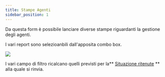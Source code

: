 ```yaml
---
title: Stampe Agenti
sidebar_position: 1
---
```


Da questa form è possibile lanciare diverse stampe riguardanti la gestione degli agenti.

I vari report sono selezioanbili dall'apposita combo box.

![](/img/it-it/finance-area/professional-men/reports/agent-reports/image01.png)

I vari campo di filtro ricalcano quelli previsti per la** [ Situazione ritenute](/docs/finance-area/professional-men/reports/withholding-tax-situation) ** alla quale si rinvia.






